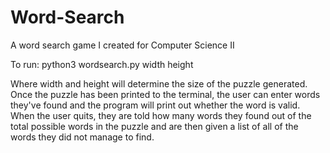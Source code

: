 # Word-Search
A word search game I created for Computer Science II


To run: python3 wordsearch.py width height

Where width and height will determine the size of the puzzle generated. Once the puzzle has been printed to the terminal, the user can enter words they've found and the program will print out whether the word is valid. When the user quits, they are told how many words they found out of the total possible words in the puzzle and are then given a list of all of the words they did not manage to find.
